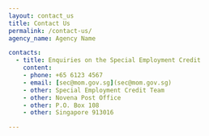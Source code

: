 ```yaml
---
layout: contact_us
title: Contact Us
permalink: /contact-us/
agency_name: Agency Name

contacts:
  - title: Enquiries on the Special Employment Credit
    content:
    - phone: +65 6123 4567
    - email: [sec@mom.gov.sg](sec@mom.gov.sg)
    - other: Special Employment Credit Team
    - other: Novena Post Office
    - other: P.O. Box 108
    - other: Singapore 913016

---
```

